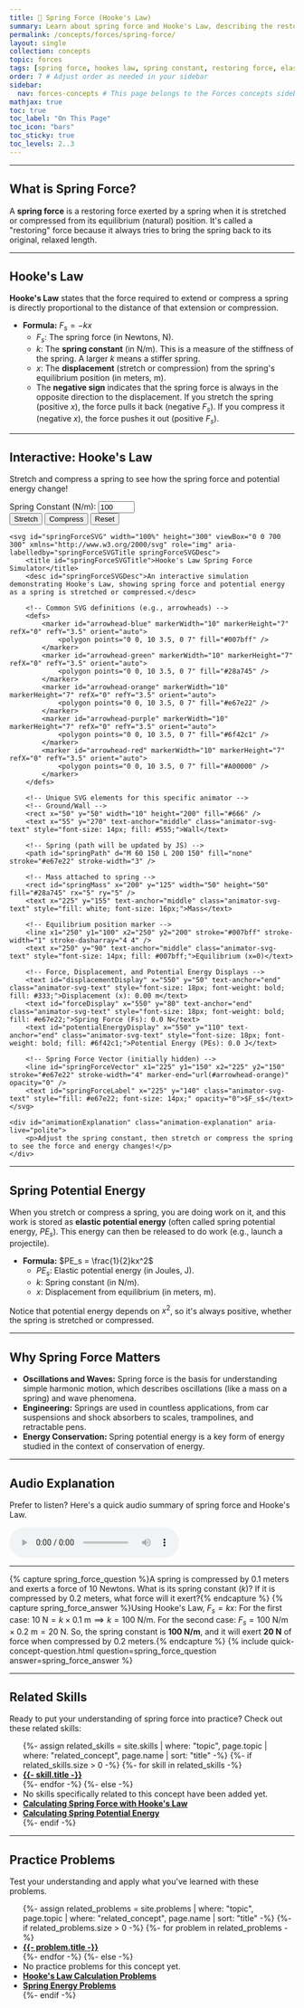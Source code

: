 ```yaml
---
title: 📘 Spring Force (Hooke's Law)
summary: Learn about spring force and Hooke's Law, describing the restoring force exerted by a spring when stretched or compressed.
permalink: /concepts/forces/spring-force/
layout: single
collection: concepts
topic: forces
tags: [spring force, hookes law, spring constant, restoring force, elasticity]
order: 7 # Adjust order as needed in your sidebar
sidebar:
  nav: forces-concepts # This page belongs to the Forces concepts sidebar
mathjax: true
toc: true
toc_label: "On This Page"
toc_icon: "bars"
toc_sticky: true
toc_levels: 2..3
---
```


<p class="lead" markdown="1" style="border-left: 4px solid #2A52BE; padding-left: 1rem;">

---

## **What is Spring Force?**

A **spring force** is a restoring force exerted by a spring when it is stretched or compressed from its equilibrium (natural) position. It's called a "restoring" force because it always tries to bring the spring back to its original, relaxed length.

---

## **Hooke's Law**

**Hooke's Law** states that the force required to extend or compress a spring is directly proportional to the distance of that extension or compression.

* **Formula:** $F_s = -kx$
    * $F_s$: The spring force (in Newtons, N).
    * $k$: The **spring constant** (in N/m). This is a measure of the stiffness of the spring. A larger $k$ means a stiffer spring.
    * $x$: The **displacement** (stretch or compression) from the spring's equilibrium position (in meters, m).
    * The **negative sign** indicates that the spring force is always in the opposite direction to the displacement. If you stretch the spring (positive $x$), the force pulls it back (negative $F_s$). If you compress it (negative $x$), the force pushes it out (positive $F_s$).

---

## **Interactive: Hooke's Law**

Stretch and compress a spring to see how the spring force and potential energy change!

<div class="animator-container">
    <div class="input-controls">
        <label for="springConstantInput">Spring Constant (N/m):</label>
        <input type="number" id="springConstantInput" value="100" min="10" max="500" step="10">
    </div>
    <div style="margin-bottom: 0.8rem;">
        <button id="stretchBtn" class="animator-button btn-green" aria-label="Stretch the spring">Stretch</button>
        <button id="compressBtn" class="animator-button btn-blue" aria-label="Compress the spring">Compress</button>
        <button id="resetAnimation" class="animator-button btn-red" aria-label="Reset spring">Reset</button>
    </div>

    <svg id="springForceSVG" width="100%" height="300" viewBox="0 0 700 300" xmlns="http://www.w3.org/2000/svg" role="img" aria-labelledby="springForceSVGTitle springForceSVGDesc">
        <title id="springForceSVGTitle">Hooke's Law Spring Force Simulator</title>
        <desc id="springForceSVGDesc">An interactive simulation demonstrating Hooke's Law, showing spring force and potential energy as a spring is stretched or compressed.</desc>

        <!-- Common SVG definitions (e.g., arrowheads) -->
        <defs>
            <marker id="arrowhead-blue" markerWidth="10" markerHeight="7" refX="0" refY="3.5" orient="auto">
                <polygon points="0 0, 10 3.5, 0 7" fill="#007bff" />
            </marker>
            <marker id="arrowhead-green" markerWidth="10" markerHeight="7" refX="0" refY="3.5" orient="auto">
                <polygon points="0 0, 10 3.5, 0 7" fill="#28a745" />
            </marker>
            <marker id="arrowhead-orange" markerWidth="10" markerHeight="7" refX="0" refY="3.5" orient="auto">
                <polygon points="0 0, 10 3.5, 0 7" fill="#e67e22" />
            </marker>
            <marker id="arrowhead-purple" markerWidth="10" markerHeight="7" refX="0" refY="3.5" orient="auto">
                <polygon points="0 0, 10 3.5, 0 7" fill="#6f42c1" />
            </marker>
            <marker id="arrowhead-red" markerWidth="10" markerHeight="7" refX="0" refY="3.5" orient="auto">
                <polygon points="0 0, 10 3.5, 0 7" fill="#A00000" />
            </marker>
        </defs>

        <!-- Unique SVG elements for this specific animator -->
        <!-- Ground/Wall -->
        <rect x="50" y="50" width="10" height="200" fill="#666" />
        <text x="55" y="270" text-anchor="middle" class="animator-svg-text" style="font-size: 14px; fill: #555;">Wall</text>

        <!-- Spring (path will be updated by JS) -->
        <path id="springPath" d="M 60 150 L 200 150" fill="none" stroke="#e67e22" stroke-width="3" />

        <!-- Mass attached to spring -->
        <rect id="springMass" x="200" y="125" width="50" height="50" fill="#28a745" rx="5" ry="5" />
        <text x="225" y="155" text-anchor="middle" class="animator-svg-text" style="fill: white; font-size: 16px;">Mass</text>

        <!-- Equilibrium position marker -->
        <line x1="250" y1="100" x2="250" y2="200" stroke="#007bff" stroke-width="1" stroke-dasharray="4 4" />
        <text x="250" y="90" text-anchor="middle" class="animator-svg-text" style="font-size: 14px; fill: #007bff;">Equilibrium (x=0)</text>

        <!-- Force, Displacement, and Potential Energy Displays -->
        <text id="displacementDisplay" x="550" y="50" text-anchor="end" class="animator-svg-text" style="font-size: 18px; font-weight: bold; fill: #333;">Displacement (x): 0.00 m</text>
        <text id="forceDisplay" x="550" y="80" text-anchor="end" class="animator-svg-text" style="font-size: 18px; font-weight: bold; fill: #e67e22;">Spring Force (Fs): 0.0 N</text>
        <text id="potentialEnergyDisplay" x="550" y="110" text-anchor="end" class="animator-svg-text" style="font-size: 18px; font-weight: bold; fill: #6f42c1;">Potential Energy (PEs): 0.0 J</text>

        <!-- Spring Force Vector (initially hidden) -->
        <line id="springForceVector" x1="225" y1="150" x2="225" y2="150" stroke="#e67e22" stroke-width="4" marker-end="url(#arrowhead-orange)" opacity="0" />
        <text id="springForceLabel" x="225" y="140" class="animator-svg-text" style="fill: #e67e22; font-size: 14px;" opacity="0">$F_s$</text>
    </svg>

    <div id="animationExplanation" class="animation-explanation" aria-live="polite">
        <p>Adjust the spring constant, then stretch or compress the spring to see the force and energy changes!</p>
    </div>
</div>

<script src="/assets/js/forces/spring-force-animator.js"></script>

---

## **Spring Potential Energy**

When you stretch or compress a spring, you are doing work on it, and this work is stored as **elastic potential energy** (often called spring potential energy, $PE_s$). This energy can then be released to do work (e.g., launch a projectile).

* **Formula:** $PE_s = \frac{1}{2}kx^2$
    * $PE_s$: Elastic potential energy (in Joules, J).
    * $k$: Spring constant (in N/m).
    * $x$: Displacement from equilibrium (in meters, m).

Notice that potential energy depends on $x^2$, so it's always positive, whether the spring is stretched or compressed.

---

## **Why Spring Force Matters**

* **Oscillations and Waves:** Spring force is the basis for understanding simple harmonic motion, which describes oscillations (like a mass on a spring) and wave phenomena.
* **Engineering:** Springs are used in countless applications, from car suspensions and shock absorbers to scales, trampolines, and retractable pens.
* **Energy Conservation:** Spring potential energy is a key form of energy studied in the context of conservation of energy.

---

## **Audio Explanation**

<p>Prefer to listen? Here's a quick audio summary of spring force and Hooke's Law.</p>
<audio controls class="audio-player" aria-label="Audio summary of spring force and Hooke's Law">
  <source src="/assets/audio/forces/spring-force-audio.mp3" type="audio/mpeg">
  Your browser does not support the audio element.
</audio>

---

{% capture spring_force_question %}A spring is compressed by 0.1 meters and exerts a force of 10 Newtons. What is its spring constant ($k$)? If it is compressed by 0.2 meters, what force will it exert?{% endcapture %}
{% capture spring_force_answer %}Using Hooke's Law, $F_s = kx$:
For the first case: $10 \text{ N} = k \times 0.1 \text{ m} \implies k = 100 \text{ N/m}$.
For the second case: $F_s = 100 \text{ N/m} \times 0.2 \text{ m} = 20 \text{ N}$.
So, the spring constant is **100 N/m**, and it will exert **20 N** of force when compressed by 0.2 meters.{% endcapture %}
{% include quick-concept-question.html question=spring_force_question answer=spring_force_answer %}

---

## **Related Skills**

Ready to put your understanding of spring force into practice? Check out these related skills:

<ul>
  {%- assign related_skills = site.skills | where: "topic", page.topic | where: "related_concept", page.name | sort: "title" -%}
  {%- if related_skills.size > 0 -%}
    {%- for skill in related_skills -%}
      <li><a href="{{- skill.url | relative_url -}}"><strong>{{- skill.title -}}</strong></a></li>
    {%- endfor -%}
  {%- else -%}
    <li>No skills specifically related to this concept have been added yet.</li>
    <li><a href="/skills/calculating-spring-force/"><strong>Calculating Spring Force with Hooke's Law</strong></a></li>
    <li><a href="/skills/calculating-spring-potential-energy/"><strong>Calculating Spring Potential Energy</strong></a></li>
  {%- endif -%}
</ul>

<hr>

<h2>Practice Problems</h2>
<p>Test your understanding and apply what you've learned with these problems.</p>
<ul>
  {%- assign related_problems = site.problems | where: "topic", page.topic | where: "related_concept", page.name | sort: "title" -%}
  {%- if related_problems.size > 0 -%}
    {%- for problem in related_problems -%}
      <li><a href="{{- problem.url | relative_url -}}"><strong>{{- problem.title -}}</strong></a></li>
    {%- endfor -%}
  {%- else -%}
    <li>No practice problems for this concept yet.</li>
    <li><a href="/problems/hookes-law-calculations/"><strong>Hooke's Law Calculation Problems</strong></a></li>
    <li><a href="/problems/spring-energy-problems/"><strong>Spring Energy Problems</strong></a></li>
  {%- endif -%}
</ul>